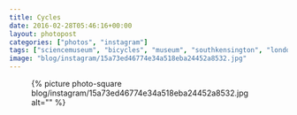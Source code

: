 ```yaml
---
title: Cycles
date: 2016-02-28T05:46:16+00:00
layout: photopost
categories: ["photos", "instagram"]
tags: ["sciencemuseum", "bicycles", "museum", "southkensington", "london"]
image: "blog/instagram/15a73ed46774e34a518eba24452a8532.jpg"
---
```


<figure class="photo photo--square">
  {% picture photo-square blog/instagram/15a73ed46774e34a518eba24452a8532.jpg alt="" %}
</figure>


